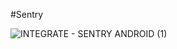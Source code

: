 #Sentry

![INTEGRATE - SENTRY ANDROID (1)](https://github.com/user-attachments/assets/fcb7f05f-4d04-495a-b41b-0e1988dd5d3a)

